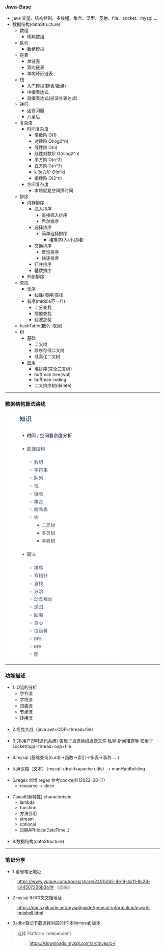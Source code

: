 ### Java-Base
- java 变量、结构控制、多线程、集合、泛型、反射、file、socket、mysql....
- 数据结构(dataStructure)
    - 数组
        - 稀疏数组
    - 队列
        - 数组模拟 
    - 链表
        - 单链表
        - 双向链表
        - 单向环形链表
    - 栈
      - 入门模拟(链表/数组)
      - 中缀表达式
      - 后缀表达式(逆波兰表达式)
    - 递归
      - 迷宫问题
      - 八皇后
    - 复杂度
      - 时间复杂度
        - 常数阶 O(1)
        - 对数阶 O(log2^n)
        - 线性阶 O(n)
        - 线性对数阶 O(nlog2^n)
        - 平方阶 O(n^2)
        - 立方阶 O(n^3)
        - k 次方阶 O(n^k)
        - 指数阶 O(2^n)
      - 空间复杂度
        - 本质就是空间换时间
    - 排序
      - 内存排序 
        - 插入排序
          - 直接插入排序 
          - 希尔排序 
        - 选择排序 
          - 简单选择排序 
            - 堆排序(大/小顶堆) 
        - 交换排序 
          - 冒泡排序 
          - 快速排序 
        - 归并排序 
        - 基数排序 
      - 外部排序
    - 查找
      - 无序 
        - 线性(顺序)查找
      - 有序(middle不一样)
        - 二分查找
        - 插值查找
        - 斐波那契
    - hashTable(散列-取膜)
    - 树
      - 基础
        - 二叉树
        - 顺序存储二叉树
        - 线索化二叉树
      - 应用
        - 堆排序(完全二叉树)
        - huffman tree(wpl)
        - huffman coding
        - 二叉排序树(delete)

<hr>
    
### 数据结构算法路线
<code><img alt="img.png" height="801" src="src/main/resources/static/img.png" width="378"/></code>

<hr>

### 功能描述 
  - 1.IO流的分析 
    - 字节流
    - 字符流
    - 包装流
    - 节点流
    - 转换流<br><br>
  - 2.坦克大战（java awt+OOP+thread+file）<br><br>
  - 3.(多用户即时通讯系统) 实现了发送离线发送文件 私聊 新闻推送等 使用了socket(tcp)+thread+oop+file<br><br> 
  - 4.mysql (基础查询(curd)->函数->索引->多表->事务.....) <br><br>
  - 5.满汉楼（文本）（mysql->druid+apache utils）-> manHanBuilding <br><br>
  - 6.regex 新增 regex 参考docx文档(2022-08-11) 
    - resource -> docx <br><br>
  - 7.java8(新特性) characteristic
    - lambda
    - function
    - 方法引用
    - stream
    - optional
    - 日期API(localDateTime..)<br><br>
  - 8.数据结构(dataStructure) 

[//]: # (  > 8.2022/08/23数据结构算法开始 )

<hr>  

### 笔记分享
- 1.语雀笔记地址 
> https://www.yuque.com/books/share/2401b162-4e19-4a11-9c26-c44507206b3a?# 《后端》
- 2.mysql 8.0中文文档地址
> https://docs.gitcode.net/mysql/guide/general-information/mysql-nutshell.html
- 3.jdbc驱动下载选择对应的(你本地mysql)版本 
> 选择 Platform Independent 
> > https://downloads.mysql.com/archives/c-j 

